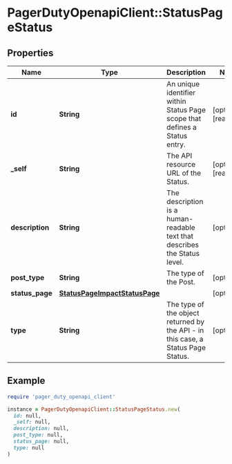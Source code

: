 # PagerDutyOpenapiClient::StatusPageStatus

## Properties

| Name | Type | Description | Notes |
| ---- | ---- | ----------- | ----- |
| **id** | **String** | An unique identifier within Status Page scope that defines a Status entry. | [optional][readonly] |
| **_self** | **String** | The API resource URL of the Status. | [optional][readonly] |
| **description** | **String** | The description is a human-readable text that describes the Status level. | [optional] |
| **post_type** | **String** | The type of the Post. | [optional] |
| **status_page** | [**StatusPageImpactStatusPage**](StatusPageImpactStatusPage.md) |  | [optional] |
| **type** | **String** | The type of the object returned by the API - in this case, a Status Page Status. | [optional] |

## Example

```ruby
require 'pager_duty_openapi_client'

instance = PagerDutyOpenapiClient::StatusPageStatus.new(
  id: null,
  _self: null,
  description: null,
  post_type: null,
  status_page: null,
  type: null
)
```


